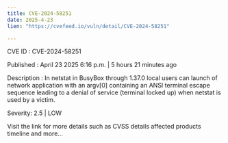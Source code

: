 ```yaml
---
title: CVE-2024-58251
date: 2025-4-23
lien: "https://cvefeed.io/vuln/detail/CVE-2024-58251"

---
```


CVE ID : CVE-2024-58251

Published :  April 23
2025
6:16 p.m. | 5 hours
21 minutes ago

Description : In netstat in BusyBox through 1.37.0
local users can launch of network application with an argv[0] containing an ANSI terminal escape sequence
leading to a denial of service (terminal locked up) when netstat is used by a victim.

Severity: 2.5 | LOW

Visit the link for more details
such as CVSS details
affected products
timeline
and more...
